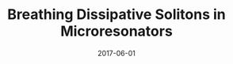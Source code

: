 ---
title: "Breathing Dissipative Solitons in Microresonators"
collection: publications
category: conferences
permalink: /publication/2017-06-01-Breathing-Dissipative-Solitons-in-Microresonators
date: 2017-06-01
venue: 'In the proceedings of <i>2017 Conference on Lasers and Electro-Optics Europe &amp; European Quantum Electronics Conference (CLEO/Europe-EQEC)</i>'
paperurl: 'http://ieeexplore.ieee.org/document/8087530/'
citation: ' E. Lucas,  M. Karpov,  H. Guo,  V. Brasch,  M.H.P. Pfeiffer,  M. Anderson,  J. Liu,  M. Geiselmann,  J.D. Jost,  M.L. Gorodetsky,  T.J. Kippenberg, <strong> Breathing Dissipative Solitons in Microresonators.</strong>  In the proceedings of <i>2017 Conference on Lasers and Electro-Optics Europe &amp;amp; European Quantum Electronics Conference (CLEO/Europe-EQEC)</i>, 2017.'
---
